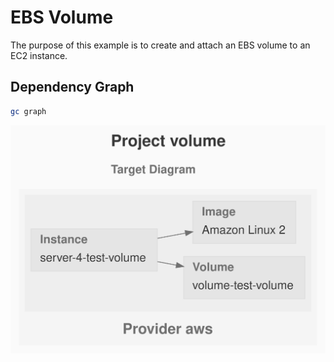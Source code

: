 # EBS Volume

The purpose of this example is to create and attach an EBS volume to an EC2 instance.

## Dependency Graph

```sh
gc graph
```

![GraphTarget](artifacts/diagram-target.svg)
